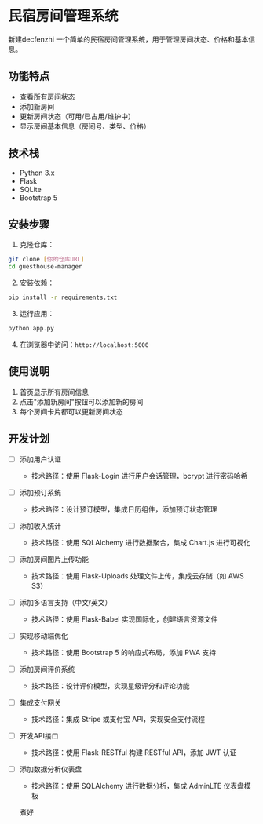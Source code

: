 # 民宿房间管理系统

新建decfenzhi
一个简单的民宿房间管理系统，用于管理房间状态、价格和基本信息。

## 功能特点

- 查看所有房间状态
- 添加新房间
- 更新房间状态（可用/已占用/维护中）
- 显示房间基本信息（房间号、类型、价格）

## 技术栈

- Python 3.x
- Flask
- SQLite
- Bootstrap 5

## 安装步骤

1. 克隆仓库：
```bash
git clone [你的仓库URL]
cd guesthouse-manager
```

2. 安装依赖：
```bash
pip install -r requirements.txt
```

3. 运行应用：
```bash
python app.py
```

4. 在浏览器中访问：`http://localhost:5000`

## 使用说明

1. 首页显示所有房间信息
2. 点击"添加新房间"按钮可以添加新的房间
3. 每个房间卡片都可以更新房间状态

## 开发计划

- [ ] 添加用户认证
  - 技术路径：使用 Flask-Login 进行用户会话管理，bcrypt 进行密码哈希
- [ ] 添加预订系统
  - 技术路径：设计预订模型，集成日历组件，添加预订状态管理
- [ ] 添加收入统计
  - 技术路径：使用 SQLAlchemy 进行数据聚合，集成 Chart.js 进行可视化
- [ ] 添加房间图片上传功能
  - 技术路径：使用 Flask-Uploads 处理文件上传，集成云存储（如 AWS S3）
- [ ] 添加多语言支持（中文/英文）
  - 技术路径：使用 Flask-Babel 实现国际化，创建语言资源文件
- [ ] 实现移动端优化
  - 技术路径：使用 Bootstrap 5 的响应式布局，添加 PWA 支持
- [ ] 添加房间评价系统
  - 技术路径：设计评价模型，实现星级评分和评论功能
- [ ] 集成支付网关
  - 技术路径：集成 Stripe 或支付宝 API，实现安全支付流程
- [ ] 开发API接口
  - 技术路径：使用 Flask-RESTful 构建 RESTful API，添加 JWT 认证
- [ ] 添加数据分析仪表盘
  - 技术路径：使用 SQLAlchemy 进行数据分析，集成 AdminLTE 仪表盘模板

  煮好
